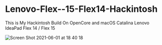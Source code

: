 # Lenovo-Flex--15-Flex14-Hackintosh
This is My Hackintosh Build On OpenCore and macOS Catalina 
Lenovo IdeaPad Flex 14 / Flex 15


![Screen Shot 2021-06-01 at 18 40 18](https://user-images.githubusercontent.com/85201616/120403214-60bc3080-c309-11eb-8005-edb6b91904e0.png)


